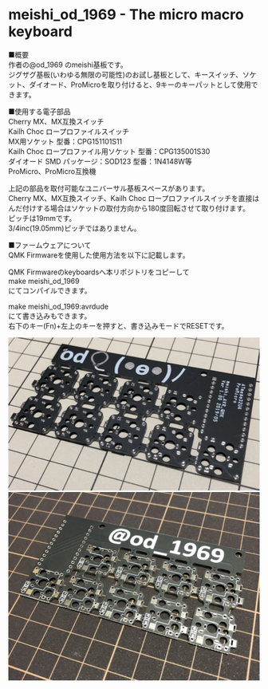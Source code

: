 # meishi_od_1969 - The micro macro keyboard
■概要  
作者の@od_1969 のmeishi基板です。  
ジグザグ基板(いわゆる無限の可能性)のお試し基板として、キースイッチ、ソケット、ダイオード、ProMicroを取り付けると、9キーのキーパットとして使用できます。  
  
■使用する電子部品  
Cherry MX、MX互換スイッチ  
Kailh Choc ロープロファイルスイッチ  
MX用ソケット 型番：CPG151101S11  
Kailh Choc ロープロファイル用ソケット 型番：CPG135001S30  
ダイオード SMD パッケージ：SOD123 型番：1N4148W等  
ProMicro、ProMicro互換機  

上記の部品を取付可能なユニバーサル基板スペースがあります。  
Cherry MX、MX互換スイッチ、Kailh Choc ロープロファイルスイッチを直接はんだ付けする場合はソケットの取付方向から180度回転させて取り付けます。  
ピッチは19mmです。  
3/4inc(19.05mm)ピッチではありません。  
  
■ファームウェアについて  
QMK Firmwareを使用した使用方法を以下に記載します。  
  
QMK Firmwareのkeyboardsへ本リポジトリをコピーして  
make meishi_od_1969  
にてコンパイルできます。  

make meishi_od_1969:avrdude  
にて書き込みもできます。  
右下のキー(Fn)+左上のキーを押すと、書き込みモードでRESETです。  
  
![Front](https://github.com/od1969/meishi/blob/master/Photo_front.jpg)  
![Back](https://github.com/od1969/meishi/blob/master/Photo_back.jpg)  
